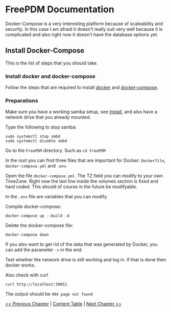# FreePDM Documentation
Docker-Compose is a very interesting platform because of scaleability and security. In this case I am afraid it doesn't really suit very well because it is complicated and also right now it doesn't have the database options yet.

## Install Docker-Compose

This is the list of steps that you should take.

### Install docker and docker-compose
Follow the steps that are required to install [docker](https://docs.docker.com/engine/install/) and [docker-compose](https://docs.docker.com/compose/install/).

### Preparations
Make sure you have a working samba setup, see [Install](Install.md), and also have a network drive that you already mounted.

Type the following to stop samba:
```
sudo systemctl stop smbd
sudo systemctl disable smbd
```
Go to the `FreePDM` directory. Such as `cd FreePDM`

In the root you can find three files that are important for Docker: `Dockerfile`, `docker-compose.yml` and `.env`.


Open the file `docker-compose.yml`. The TZ field you can modify to your own TimeZone. Right now the last line inside the volumes section is fixed and hard coded. This should of course in the future be modifyable.

In the `.env` file are variables that you can modify.

Compile docker-compose:
```
docker-compose up --build -d
```

Delete the docker-compose file:
```
docker-compose down
```
If you also want to get rid of the data that was generated by Docker, you can add the parameter `-v` in the end.


Test whether the network drive is still working and log in. If that is done then docker works.

Also check with curl
```
curl http://localhost:50051
```
The output should be `404 page not found`

[<< Previous Chapter](Install.md) | [Content Table](README.md) | [Next Chapter >>](SetupVirtualServer.md)
